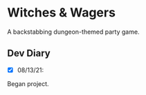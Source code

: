 # Witches & Wagers
A backstabbing dungeon-themed party game.

## Dev Diary
- [x] 08/13/21: 

Began project.

